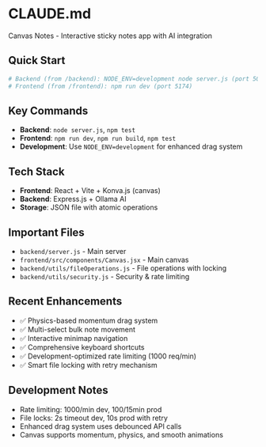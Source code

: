 # CLAUDE.md

Canvas Notes - Interactive sticky notes app with AI integration

## Quick Start
```bash
# Backend (from /backend): NODE_ENV=development node server.js (port 5001)
# Frontend (from /frontend): npm run dev (port 5174)
```

## Key Commands
- **Backend**: `node server.js`, `npm test`
- **Frontend**: `npm run dev`, `npm run build`, `npm test`
- **Development**: Use `NODE_ENV=development` for enhanced drag system

## Tech Stack
- **Frontend**: React + Vite + Konva.js (canvas)
- **Backend**: Express.js + Ollama AI
- **Storage**: JSON file with atomic operations

## Important Files
- `backend/server.js` - Main server
- `frontend/src/components/Canvas.jsx` - Main canvas
- `backend/utils/fileOperations.js` - File operations with locking
- `backend/utils/security.js` - Security & rate limiting

## Recent Enhancements
- ✅ Physics-based momentum drag system
- ✅ Multi-select bulk note movement
- ✅ Interactive minimap navigation
- ✅ Comprehensive keyboard shortcuts
- ✅ Development-optimized rate limiting (1000 req/min)
- ✅ Smart file locking with retry mechanism

## Development Notes
- Rate limiting: 1000/min dev, 100/15min prod
- File locks: 2s timeout dev, 10s prod with retry
- Enhanced drag system uses debounced API calls
- Canvas supports momentum, physics, and smooth animations